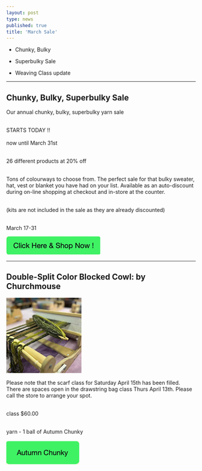 ```yaml
---
layout: post
type: news
published: true
title: 'March Sale'
---
```


-	Chunky, Bulky

-	Superbulky Sale

- Weaving Class update

<hr />

<h2>Chunky, Bulky, Superbulky Sale</h2>
<p>
Our annual chunky, bulky, superbulky yarn sale<br /><br />

STARTS TODAY !!<br /><br />
now until March 31st<br /><br />

26 different products at 20% off<br /><br />

Tons of colourways to choose from. The perfect sale for that bulky sweater, hat, vest or blanket you have had on your list. Available as an auto-discount during on-line shopping at checkout and in-store at the counter.<br /><br />

(kits are not included in the sale as they are already discounted)<br /><br />

March 17-31</p>

<a href="https://www.woolandsilkcoshop.com/search?q=chunky"><img src="/img/btn_shop_green.jpg"></a> 
<hr />
<h2>Double-Split Color Blocked Cowl: by Churchmouse</h2>
<p><a href="https://www.ravelry.com/patterns/library/double-split-color-blocked-cowl"><img src="/img/weaving_new.jpg"></a> <br />

Please note that the scarf class for Saturday April 15th has been filled. There are spaces open in the drawstring bag class Thurs April 13th. Please call the store to arrange your spot.<br /><br />

class $60.00<br /><br />

yarn - 1 ball of Autumn Chunky<br /><br />
 <a href="https://www.woolandsilkcoshop.com/search?q=superbulky"><img src="/img/btn_autumn_chunky_green.jpg"></a></p>

                                                                                

